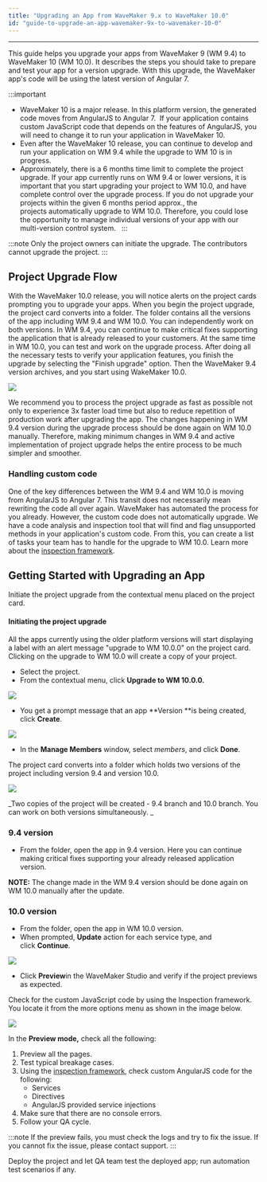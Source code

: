 ```yaml
---
title: "Upgrading an App from WaveMaker 9.x to WaveMaker 10.0"
id: "guide-to-upgrade-an-app-wavemaker-9x-to-wavemaker-10-0"
---
```

---

This guide helps you upgrade your apps from WaveMaker 9 (WM 9.4) to WaveMaker 10 (WM 10.0). It describes the steps you should take to prepare and test your app for a version upgrade. With this upgrade, the WaveMaker app's code will be using the latest version of Angular 7. 

:::important

- WaveMaker 10 is a major release. In this platform version, the generated code moves from AngularJS to Angular 7.  If your application contains custom JavaScript code that depends on the features of AngularJS, you will need to change it to run your application in WaveMaker 10.
- Even after the WaveMaker 10 release, you can continue to develop and run your application on WM 9.4 while the upgrade to WM 10 is in progress.
- Approximately, there is a 6 months time limit to complete the project upgrade. If your app currently runs on WM 9.4 or lower versions, it is important that you start upgrading your project to WM 10.0, and have complete control over the upgrade process. If you do not upgrade your projects within the given 6 months period approx., the projects automatically upgrade to WM 10.0. Therefore, you could lose the opportunity to manage individual versions of your app with our multi-version control system.  
:::

:::note
Only the project owners can initiate the upgrade. The contributors cannot upgrade the project.
:::

## Project Upgrade Flow

With the WaveMaker 10.0 release, you will notice alerts on the project cards prompting you to upgrade your apps. When you begin the project upgrade, the project card converts into a folder. The folder contains all the versions of the app including WM 9.4 and WM 10.0. You can independently work on both versions. In WM 9.4, you can continue to make critical fixes supporting the application that is already released to your customers. At the same time in WM 10.0, you can test and work on the upgrade process. After doing all the necessary tests to verify your application features, you finish the upgrade by selecting the "Finish upgrade" option. Then the WaveMaker 9.4 version archives, and you start using WakeMaker 10.0.

[![](/learn/assets/wm10-upgrade-process.jpg)](/learn/assets/wm10-upgrade-process.jpg)

We recommend you to process the project upgrade as fast as possible not only to experience 3x faster load time but also to reduce repetition of production work after upgrading the app. The changes happening in WM 9.4 version during the upgrade process should be done again on WM 10.0 manually. Therefore, making minimum changes in WM 9.4 and active implementation of project upgrade helps the entire process to be much simpler and smoother.

### Handling custom code

One of the key differences between the WM 9.4 and WM 10.0 is moving from AngularJS to Angular 7. This transit does not necessarily mean rewriting the code all over again. WaveMaker has automated the process for you already. However, the custom code does not automatically upgrade. We have a code analysis and inspection tool that will find and flag unsupported methods in your application's custom code. From this, you can create a list of tasks your team has to handle for the upgrade to WM 10.0. Learn more about the [inspection framework](/learn/app-development/dev-integration/inspection-framework/).

## Getting Started with Upgrading an App

Initiate the project upgrade from the contextual menu placed on the project card.

#### Initiating the project upgrade

All the apps currently using the older platform versions will start displaying a label with an alert message "upgrade to WM 10.0.0" on the project card. Clicking on the upgrade to WM 10.0 will create a copy of your project.

- Select the project. 
- From the contextual menu, click **Upgrade to WM 10.0.0.**

[![](/learn/assets/Start_Upgrading_WM_10_RAD.png)](/learn/assets/Start_Upgrading_WM_10_RAD.png)

- You get a prompt message that an app **Version **is being created, click **Create**.  

[![](/learn/assets/UpgradeProjectPrompt_WM_10.png)](/learn/assets/UpgradeProjectPrompt_WM_10.png)

- In the **Manage Members** window, select _members_, and click **Done**.

The project card converts into a folder which holds two versions of the project including version 9.4 and version 10.0. 

[![](/learn/assets/Two_Versions_created_WM_9_and_WM_10_0.png)](/learn/assets/Two_Versions_created_WM_9_and_WM_10_0.png)

_Two copies of the project will be created - 9.4 branch and 10.0 branch. You can work on both versions simultaneously. _

### 9.4 version

- From the folder, open the app in 9.4 version. Here you can continue making critical fixes supporting your already released application version.

**NOTE:** The change made in the WM 9.4 version should be done again on WM 10.0 manually after the update.

### 10.0 version

- From the folder, open the app in WM 10.0 version.
- When prompted, **Update** action for each service type, and click **Continue**.

[![](/learn/assets/UpdatesAction_before_Accessing_WM_10.png)](/learn/assets/UpdatesAction_before_Accessing_WM_10.png)

- Click **Preview**in the WaveMaker Studio and verify if the project previews as expected.

Check for the custom JavaScript code by using the Inspection framework. You locate it from the more options menu as shown in the image below.

[![](/learn/assets/inspectionframeworklowcode.png)](/learn/assets/inspectionframeworklowcode.png)

In the **Preview **mode**,** check all the following:

1. Preview all the pages.
2. Test typical breakage cases.
3. Using the [inspection framework](/learn/app-development/dev-integration/inspection-framework/), check custom AngularJS code for the following:
    - Services
    - Directives
    - AngularJS provided service injections
4. Make sure that there are no console errors.
5. Follow your QA cycle.

:::note
If the preview fails, you must check the logs and try to fix the issue. If you cannot fix the issue, please contact support.
:::

Deploy the project and let QA team test the deployed app; run automation test scenarios if any.


